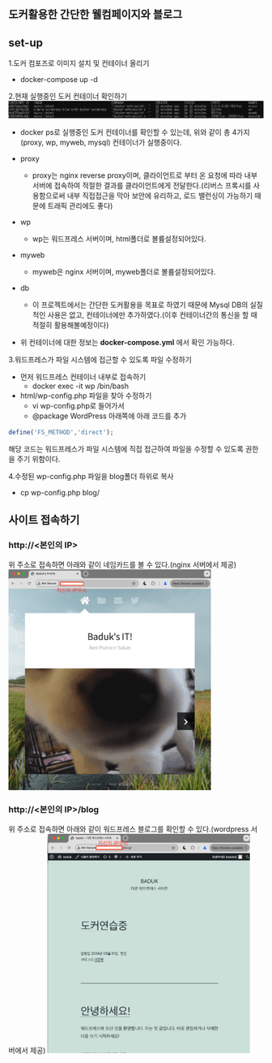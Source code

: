 ## 도커활용한 간단한 웰컴페이지와 블로그

## set-up

1.도커 컴포즈로 이미지 설치 및 컨테이너 올리기
- docker-compose up -d

2.현재 실행중인 도커 컨테이너 확인하기
<img src = "./assets/docker-ps.png" width=800 alt='dockerps'>

- docker ps로 실행중인 도커 컨테이너를 확인할 수 있는데, 위와 같이 총 4가지(proxy, wp, myweb, mysql) 컨테이너가 실행중이다.
- proxy
    - proxy는 nginx reverse proxy이며, 클라이언트로 부터 온 요청에 따라 내부 서버에 접속하여 적절한 결과를 클라이언트에게 전달한다.(리버스 프록시를 사용함으로써 내부 직접접근을 막아 보안에 유리하고, 로드 밸런싱이 가능하기 때문에 트래픽 관리에도 좋다)

- wp
    - wp는 워드프레스 서버이며, html폴더로 볼륨설정되어있다.

- myweb
    - myweb은 nginx 서버이며, myweb폴더로 볼륨설정되어있다.

- db
    - 이 프로젝트에서는 간단한 도커활용을 목표로 하였기 때문에 Mysql DB의 실질적인 사용은 없고, 컨테이너에만 추가하였다.(이후 컨테이너간의 통신을 할 때 적절히 활용해볼예정이다)

- 위 컨테이너에 대한 정보는 **docker-compose.yml** 에서 확인 가능하다.

3.워드프레스가 파일 시스템에 접근할 수 있도록 파일 수정하기
- 먼저 워드프레스 컨테이너 내부로 접속하기
    - docker exec -it wp /bin/bash
- html/wp-config.php 파일을 찾아 수정하기
    - vi wp-config.php로 들어가서
    - @package WordPress 아래쪽에 아래 코드를 추가
```php
define('FS_METHOD','direct');
```
해당 코드는 워드프레스가 파일 시스템에 직접 접근하여 파일을 수정할 수 있도록 권한을 주기 위함이다.

4.수정된 wp-config.php 파일을 blog폴더 하위로 복사
- cp wp-config.php blog/

## 사이트 접속하기
### http://<본인의 IP>

위 주소로 접속하면 아래와 같이 네임카드를 볼 수 있다.(nginx 서버에서 제공)
<img src = "./assets/name-card-page.png" width=400 alt='name-card'>


### http://<본인의 IP>/blog

위 주소로 접속하면 아래와 같이 워드프레스 블로그를 확인할 수 있다.(wordpress 서버에서 제공)
<img src = "./assets/wordpress-page.png" width=400 alt='wordpress'>